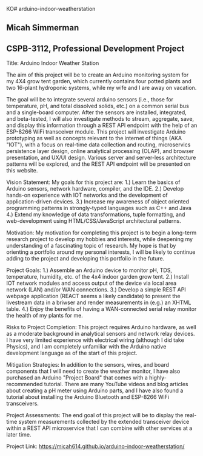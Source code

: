 KO# arduino-indoor-weatherstation

<h2>Micah Simmerman</h2>

<h2>CSPB-3112, Professional Development Project</h2>

Title: Arduino Indoor Weather Station 

The aim of this project will be to create an Arduino monitoring system for my 4X4 grow tent garden, which currently contains four potted plants and two 16-plant hydroponic systems, while my wife and I are away on vacation. 

The goal will be to integrate several arduino sensors (i.e., those for temperature, pH, and total dissolved solids, etc.) on a common serial bus and a single-board computer. After the sensors are installed, integrated, and beta-tested, I will also investigate methods to stream, aggregate, save, and display this information through a REST API endpoint with the help of an ESP-8266 WiFi transceiver module. This project will investigate Arduino prototyping as well as concepts relevant to the internet of things (AKA "IOT"), with a focus on real-time data collection and routing, microservics persistence layer design, online analytical processing (OLAP), and browser presentation, and UX/UI design. Various server and server-less architecture patterns will be explored, and the REST API endpoint will be presented on this website.

Vision Statement: My goals for this project are: 1.) Learn the basics of Arduino sensors, network hardware, compiler, and the IDE. 2.) Develop hands-on experience with IOT networks and the development of application-driven devices. 3.) Increase my awareness of object oriented programming patterns in strongly-typed languages such as C++ and Java 4.) Extend my knowledge of data transformations, tuple formatting, and web-development using HTML/CSS/JavaScript architectural patterns.

Motivation: My motivation for completing this project is to begin a long-term research project to develop my hobbies and interests, while deepening my understanding of a fascinating topic of research. My hope is that by orienting a portfolio around my personal interests, I will be likely to continue adding to the project and developing this portfolio in the future.

Project Goals: 1.) Assemble an Arduino device to monitor pH, TDS, temperature, humidity, etc. of the 4x4 indoor garden grow tent. 2.) Install IOT network modules and access output of the device via local area network (LAN) and/or WAN connections. 3.) Develop a simple REST API webpage application (REACT seems a likely candidate) to present the livestream data in a briwser and render measurements in (e.g.) an XHTML table. 4.) Enjoy the benefits of having a WAN-connected serial relay monitor the health of my plants for me. 

Risks to Project Completion: This project requires Arduino hardware, as well as a moderate background in analytical sensors and network relay devices. I have very limited experience with electrical wiring (although I did take Physics), and I am completely unfamiliar with the Arduino native development language as of the start of this project.

Mitigation Strategies: In addition to the sensors, wires, and board components that I will need to create the weather monitor, I have also purchased an Arduino &#34;Project Board&#34; that comes with a highly-recommended tutorial. There are many YouTube videos and blog articles about creating a pH meter using Arduino parts, and I have also found a tutorial about installing the Arduino Bluetooth and ESP-8266 WiFi transceivers. 

Project Assessments: The end goal of this project will be to display the real-time system measurements collected by the extended transceiver device within a REST API microservice that I can combine with other services at a later time.

Project Link: https://micah614.github.io/arduino-indoor-weatherstation/
